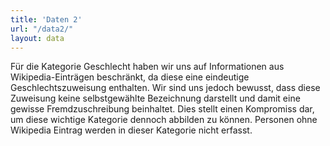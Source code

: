 ```yaml
---
title: 'Daten 2'
url: "/data2/"
layout: data
---
```

Für die Kategorie Geschlecht haben wir uns auf Informationen aus Wikipedia-Einträgen beschränkt, da diese eine eindeutige Geschlechtszuweisung enthalten. Wir sind uns jedoch bewusst, dass diese Zuweisung keine selbstgewählte Bezeichnung darstellt und damit eine gewisse Fremdzuschreibung beinhaltet. Dies stellt einen Kompromiss dar, um diese wichtige Kategorie dennoch abbilden zu können. Personen ohne Wikipedia Eintrag werden in dieser Kategorie nicht erfasst.
